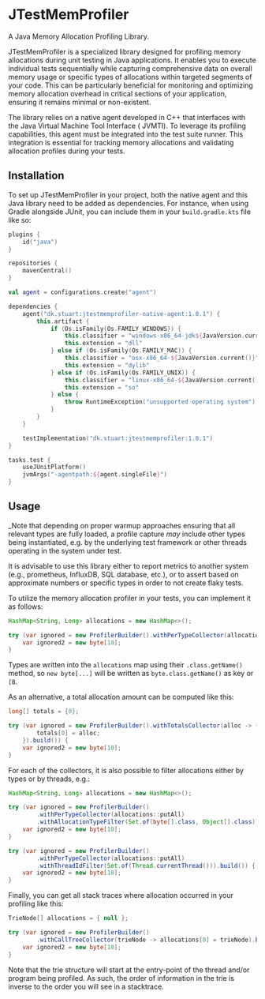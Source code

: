 # JTestMemProfiler

A Java Memory Allocation Profiling Library.

JTestMemProfiler is a specialized library designed for profiling memory allocations during unit testing in Java
applications. It enables you to execute individual tests sequentially while capturing comprehensive data on overall
memory usage or specific types of allocations within targeted segments of your code. This can be particularly beneficial
for monitoring and optimizing memory allocation overhead in critical sections of your application, ensuring it remains
minimal or non-existent.

The library relies on a native agent developed in C++ that interfaces with the Java Virtual Machine Tool Interface (
JVMTI). To leverage its profiling capabilities, this agent must be integrated into the test suite runner. This
integration is essential for tracking memory allocations and validating allocation profiles during your tests.

## Installation

To set up JTestMemProfiler in your project, both the native agent and this Java library need to be added as
dependencies. For instance, when using Gradle alongside JUnit, you can include them in your `build.gradle.kts` file like so:

```kotlin
plugins {
    id("java")
}

repositories {
    mavenCentral()
}

val agent = configurations.create("agent")

dependencies {
    agent("dk.stuart:jtestmemprofiler-native-agent:1.0.1") {
        this.artifact {
            if (Os.isFamily(Os.FAMILY_WINDOWS)) {
                this.classifier = "windows-x86_64-jdk${JavaVersion.current()}"
                this.extension = "dll"
            } else if (Os.isFamily(Os.FAMILY_MAC)) {
                this.classifier = "osx-x86_64-${JavaVersion.current()}"
                this.extension = "dylib"
            } else if (Os.isFamily(Os.FAMILY_UNIX)) {
                this.classifier = "linux-x86_64-${JavaVersion.current()}"
                this.extension = "so"
            } else {
                throw RuntimeException("unsupported operating system")
            }
        }
    }

    testImplementation("dk.stuart:jtestmemprofiler:1.0.1")
}

tasks.test {
    useJUnitPlatform()
    jvmArgs("-agentpath:${agent.singleFile}")
}
```

## Usage

_Note that depending on proper warmup approaches ensuring that all relevant types are
fully loaded, a profile capture _may_ include other types being instantiated, e.g.
by the underlying test framework or other threads operating in the system under test.

It is advisable to use this library either to report metrics to another system
(e.g., prometheus, InfluxDB, SQL database, etc.), or to assert based on approximate
numbers or specific types in order to not create flaky tests.

To utilize the memory allocation profiler in your tests, you can implement it as follows:

```java
HashMap<String, Long> allocations = new HashMap<>();

try (var ignored = new ProfilerBuilder().withPerTypeCollector(allocations::putAll).build()){
	var ignored2 = new byte[10];
}
```

Types are written into the `allocations` map using their `.class.getName()` method, so
`new byte[...]` will be written as `byte.class.getName()` as key or `[B`.

As an alternative, a total allocation amount can be computed like this:

```java
long[] totals = {0};

try (var ignored = new ProfilerBuilder().withTotalsCollector(alloc -> {
        totals[0] = alloc;
    }).build()) {
    var ignored2 = new byte[10];
}
```

For each of the collectors, it is also possible to filter allocations either by types or
by threads, e.g.:

```java
HashMap<String, Long> allocations = new HashMap<>();

try (var ignored = new ProfilerBuilder()
        .withPerTypeCollector(allocations::putAll)
        .withAllocationTypeFilter(Set.of(byte[].class, Object[].class)).build()) {
    var ignored2 = new byte[10];
}
```

```java
try (var ignored = new ProfilerBuilder()
        .withPerTypeCollector(allocations::putAll)
        .withThreadIdFilter(Set.of(Thread.currentThread())).build()) {
	var ignored2 = new byte[10];
}
```

Finally, you can get all stack traces where allocation occurred in your profiling like this:

```java
TrieNode[] allocations = { null };

try (var ignored = new ProfilerBuilder()
        .withCallTreeCollector(trieNode -> allocations[0] = trieNode).build()) {
    var ignored2 = new byte[10];
}
```

Note that the trie structure will start at the entry-point of the thread and/or program being profiled. As such, the
order of information in the trie is inverse to the order you will see in a stacktrace.
